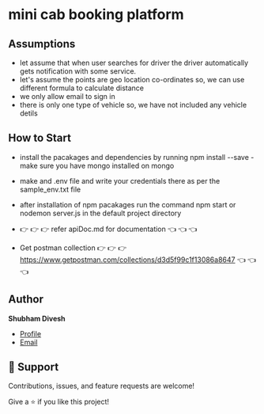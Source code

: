 # mini cab booking platform

## Assumptions
- let assume that when user searches for driver the driver automatically gets notification with some service.
- let's assume the points are geo location co-ordinates so, we can use different formula to calculate distance
- we only allow email to sign in
- there is only one type of vehicle so, we have not included any vehicle detils


## How to Start

- install the pacakages and dependencies by running npm install --save
-make sure you have mongo installed on mongo
- make and .env file and write your credentials there as per the sample_env.txt file
- after installation of npm pacakages run the command npm start or nodemon server.js in the default project directory

-  👉 👉 👉 refer apiDoc.md for documentation 👈 👈 👈 
- Get postman collection 👉 👉 👉  https://www.getpostman.com/collections/d3d5f99c1f13086a8647 👈 👈 👈 

## Author

**Shubham Divesh**

- [Profile](https://github.com/diveshshubham "Shubham Divesh")
- [Email](mailto:divesh.shubham@gmail.com?subject=Hi "Hi!")


## 🤝 Support

Contributions, issues, and feature requests are welcome!

Give a ⭐️ if you like this project!